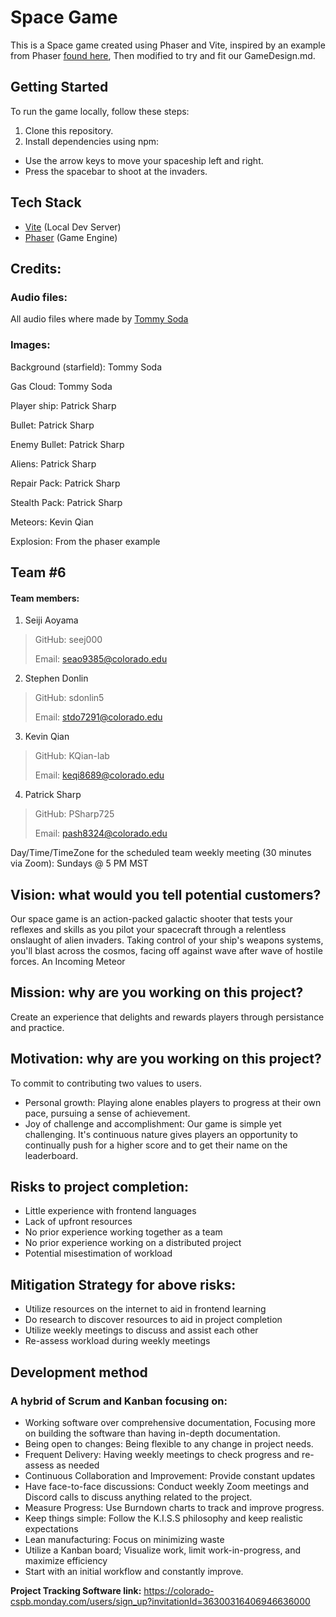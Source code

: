 # Space Game

This is a Space game created using Phaser and Vite, inspired by an example from Phaser [found here](https://samme.github.io/phaser-examples-mirror/games/invaders.html), Then modified to try and fit our GameDesign.md.

## Getting Started

To run the game locally, follow these steps:

1. Clone this repository.
2. Install dependencies using npm:



- Use the arrow keys to move your spaceship left and right.
- Press the spacebar to shoot at the invaders.

## Tech Stack

- [Vite](https://vitejs.dev/) (Local Dev Server)
- [Phaser](https://phaser.io/) (Game Engine)

## Credits:

### Audio files: 

All audio files where made by [Tommy Soda](https://open.spotify.com/artist/7lxF3itdz3wshmMpQwsvmb)

### Images:

Background (starfield): Tommy Soda

Gas Cloud: Tommy Soda

Player ship: Patrick Sharp

Bullet: Patrick Sharp

Enemy Bullet: Patrick Sharp

Aliens: Patrick Sharp

Repair Pack: Patrick Sharp

Stealth Pack: Patrick Sharp

Meteors: Kevin Qian

Explosion: From the phaser example


## Team #6
#### Team members: 

1. Seiji Aoyama
>GitHub: seej000
>
>Email: seao9385@colorado.edu

2. Stephen Donlin
>GitHub: sdonlin5
>
>Email: stdo7291@colorado.edu

3. Kevin Qian
>GitHub: KQian-lab
>
>Email: keqi8689@colorado.edu


4. Patrick Sharp
>GitHub: PSharp725
>
>Email: pash8324@colorado.edu


Day/Time/TimeZone for the scheduled team weekly meeting (30 minutes via Zoom): Sundays @ 5 PM MST

## Vision: what would you tell potential customers?
Our space game is an action-packed galactic shooter that tests your reflexes and skills as you pilot your spacecraft through a relentless onslaught of alien invaders. Taking control of your ship's weapons systems, you'll blast across the cosmos, facing off against wave after wave of hostile forces.
An Incoming Meteor

## Mission: why are you working on this project?
Create an experience that delights and rewards players through persistance and practice.


## Motivation: why are you working on this project?
To commit to contributing two values to users.
- Personal growth: Playing alone enables players to progress at their own pace, pursuing a sense of achievement.
- Joy of challenge and accomplishment: Our game is simple yet challenging. It's continuous nature gives players an opportunity to continually push for a higher score and to get their name on  the leaderboard. 


## Risks to project completion:

- Little experience with frontend languages
- Lack of upfront resources
- No prior experience working together as a team
- No prior experience working on a distributed project
- Potential misestimation of workload


## Mitigation Strategy for above risks:
- Utilize resources on the internet to aid in frontend learning
- Do research to discover resources to aid in project completion
- Utilize weekly meetings to discuss and assist each other
- Re-assess workload during weekly meetings


## Development method
### A hybrid of Scrum and Kanban focusing on:
- Working software over comprehensive documentation, Focusing more on building the software than having in-depth documentation.
- Being open to changes: Being flexible to any change in project needs.
- Frequent Delivery: Having weekly meetings to check progress and re-assess as needed
- Continuous Collaboration and Improvement: Provide constant updates
- Have face-to-face discussions: Conduct weekly Zoom meetings and Discord calls to discuss anything related to the project.
- Measure Progress: Use Burndown charts to track and improve progress.
- Keep things simple: Follow the K.I.S.S philosophy and keep realistic expectations 
- Lean manufacturing: Focus on minimizing waste
- Utilize a Kanban board; Visualize work, limit work-in-progress, and maximize efficiency
- Start with an initial workflow and constantly improve.


**Project Tracking Software link:** https://colorado-cspb.monday.com/users/sign_up?invitationId=36300316406946636000
